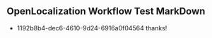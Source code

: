 ## OpenLocalization Workflow Test MarkDown
* 1192b8b4-dec6-4610-9d24-6916a0f04564 thanks!

<!--HONumber=Jul16_HO3-->


